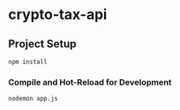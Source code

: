 # crypto-tax-api

## Project Setup

```sh
npm install
```

### Compile and Hot-Reload for Development

```sh
nodemon app.js
```

